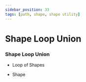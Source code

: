 ```yaml
---
sidebar_position: 33
tags: [path, shape, shape utility]
---
```


# Shape Loop Union

<div className="patch-container">
    <div className="patch processor">
        <h3>Shape Loop Union</h3>
        <ul className="inputs">
            <li>Loop of Shapes</li>
        </ul>
        <ul className="outputs">
            <li>Shape</li>
        </ul>
    </div>
</div>
